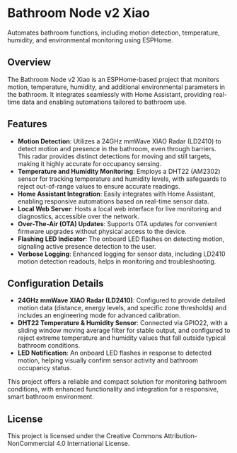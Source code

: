 # Bathroom Node v2 Xiao

Automates bathroom functions, including motion detection, temperature, humidity, and environmental monitoring using ESPHome.

## Overview

The Bathroom Node v2 Xiao is an ESPHome-based project that monitors motion, temperature, humidity, and additional environmental parameters in the bathroom. It integrates seamlessly with Home Assistant, providing real-time data and enabling automations tailored to bathroom use.

## Features

- **Motion Detection**: Utilizes a 24GHz mmWave XIAO Radar (LD2410) to detect motion and presence in the bathroom, even through barriers. This radar provides distinct detections for moving and still targets, making it highly accurate for occupancy sensing.
- **Temperature and Humidity Monitoring**: Employs a DHT22 (AM2302) sensor for tracking temperature and humidity levels, with safeguards to reject out-of-range values to ensure accurate readings.
- **Home Assistant Integration**: Easily integrates with Home Assistant, enabling responsive automations based on real-time sensor data.
- **Local Web Server**: Hosts a local web interface for live monitoring and diagnostics, accessible over the network.
- **Over-The-Air (OTA) Updates**: Supports OTA updates for convenient firmware upgrades without physical access to the device.
- **Flashing LED Indicator**: The onboard LED flashes on detecting motion, signaling active presence detection to the user.
- **Verbose Logging**: Enhanced logging for sensor data, including LD2410 motion detection readouts, helps in monitoring and troubleshooting.

## Configuration Details

- **24GHz mmWave XIAO Radar (LD2410)**: Configured to provide detailed motion data (distance, energy levels, and specific zone thresholds) and includes an engineering mode for advanced calibration.
- **DHT22 Temperature & Humidity Sensor**: Connected via GPIO22, with a sliding window moving average filter for stable output, and configured to reject extreme temperature and humidity values that fall outside typical bathroom conditions.
- **LED Notification**: An onboard LED flashes in response to detected motion, helping visually confirm sensor activity and bathroom occupancy status.

This project offers a reliable and compact solution for monitoring bathroom conditions, with enhanced functionality and integration for a responsive, smart bathroom environment.

## License

This project is licensed under the Creative Commons Attribution-NonCommercial 4.0 International License.
